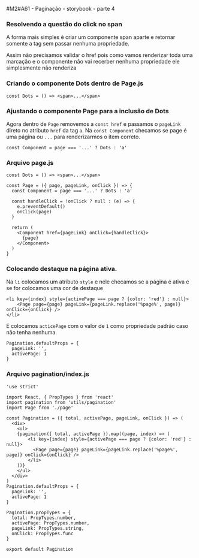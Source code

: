 #M2#A61 - Paginação - storybook - parte 4

### Resolvendo a questão do click no span
A forma mais simples é criar um componente span aparte e retornar somente a tag sem passar nenhuma propriedade.

Assim não precisamos validar o href pois como vamos renderizar toda uma marcação e  o componente não vai recerber nenhuma propriedade ele simplesmente não renderiza

### Criando o componente Dots dentro de Page.js
```
const Dots = () => <span>...</span>
```

### Ajustando o componente Page para a inclusão de Dots
Agora dentro de `Page` removemos a `const href` e passamos o `pageLink` direto no atributo `href` da tag `a`. Na `const Component` checamos se page é uma página ou `...` para renderizarmos o item correto.

```
const Component = page === '...' ? Dots : 'a'
```

### Arquivo page.js

```
const Dots = () => <span>...</span>

const Page = ({ page, pageLink, onClick }) => {
  const Component = page === '...' ? Dots : 'a'

  const handleClick = !onClick ? null : (e) => {
    e.preventDefault()
    onClick(page)
  }

  return (
    <Component href={pageLink} onClick={handleClick}>
      {page}
    </Component>
  )
}
```

### Colocando destaque na página ativa.
Na `li` colocamos um atributo `style` e nele checamos se a página é ativa e se for colocamos uma cor de destaque
```
<li key={index} style={activePage === page ? {color: 'red'} : null}>
	<Page page={page} pageLink={pageLink.replace('%page%', page)} onClick={onClick} />
</li>
```

E colocamos `acticePage` com o valor de `1` como propriedade padrão caso não tenha nenhuma.
```
Pagination.defaultProps = {
  pageLink: '',
  activePage: 1
}
```

### Arquivo pagination/index.js

```
'use strict'

import React, { PropTypes } from 'react'
import pagination from 'utils/pagination'
import Page from './page'

const Pagination = ({ total, activePage, pageLink, onClick }) => (
  <div>
    <ul>
    {pagination({ total, activePage }).map((page, index) => (
        <li key={index} style={activePage === page ? {color: 'red'} : null}>
          <Page page={page} pageLink={pageLink.replace('%page%', page)} onClick={onClick} />
        </li>
    ))}
    </ul>
  </div>
)
Pagination.defaultProps = {
  pageLink: '',
  activePage: 1
}

Pagination.propTypes = {
  total: PropTypes.number,
  activePage: PropTypes.number,
  pageLink: PropTypes.string,
  onClick: PropTypes.func
}

export default Pagination

```
